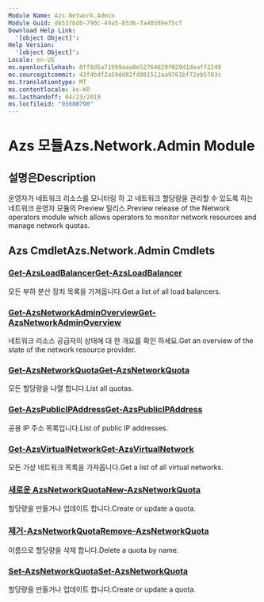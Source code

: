 ```yaml
---
Module Name: Azs.Network.Admin
Module Guid: d6537bd8-790c-49a5-8536-fa40389ef5cf
Download Help Link:
  '[object Object]': 
Help Version:
  '[object Object]': 
Locale: en-US
ms.openlocfilehash: 0ff8d5a71999aaa0e52764829f029d1deaff2249
ms.sourcegitcommit: 43f4bdf2a59dd82fd881512aa9761bf72eb5703c
ms.translationtype: MT
ms.contentlocale: ko-KR
ms.lasthandoff: 04/23/2019
ms.locfileid: "93688790"
---
```

# <span data-ttu-id="4a0fd-101">Azs 모듈</span><span class="sxs-lookup"><span data-stu-id="4a0fd-101">Azs.Network.Admin Module</span></span>
## <span data-ttu-id="4a0fd-102">설명은</span><span class="sxs-lookup"><span data-stu-id="4a0fd-102">Description</span></span>
<span data-ttu-id="4a0fd-103">운영자가 네트워크 리소스를 모니터링 하 고 네트워크 할당량을 관리할 수 있도록 하는 네트워크 운영자 모듈의 Preview 릴리스.</span><span class="sxs-lookup"><span data-stu-id="4a0fd-103">Preview release of the Network operators module which allows operators to monitor network resources and manage network quotas.</span></span>

## <span data-ttu-id="4a0fd-104">Azs Cmdlet</span><span class="sxs-lookup"><span data-stu-id="4a0fd-104">Azs.Network.Admin Cmdlets</span></span>
### [<span data-ttu-id="4a0fd-105">Get-AzsLoadBalancer</span><span class="sxs-lookup"><span data-stu-id="4a0fd-105">Get-AzsLoadBalancer</span></span>](Get-AzsLoadBalancer.md)
<span data-ttu-id="4a0fd-106">모든 부하 분산 장치 목록을 가져옵니다.</span><span class="sxs-lookup"><span data-stu-id="4a0fd-106">Get a list of all load balancers.</span></span>

### [<span data-ttu-id="4a0fd-107">Get-AzsNetworkAdminOverview</span><span class="sxs-lookup"><span data-stu-id="4a0fd-107">Get-AzsNetworkAdminOverview</span></span>](Get-AzsNetworkAdminOverview.md)
<span data-ttu-id="4a0fd-108">네트워크 리소스 공급자의 상태에 대 한 개요를 확인 하세요.</span><span class="sxs-lookup"><span data-stu-id="4a0fd-108">Get an overview of the state of the network resource provider.</span></span>

### [<span data-ttu-id="4a0fd-109">Get-AzsNetworkQuota</span><span class="sxs-lookup"><span data-stu-id="4a0fd-109">Get-AzsNetworkQuota</span></span>](Get-AzsNetworkQuota.md)
<span data-ttu-id="4a0fd-110">모든 할당량을 나열 합니다.</span><span class="sxs-lookup"><span data-stu-id="4a0fd-110">List all quotas.</span></span>

### [<span data-ttu-id="4a0fd-111">Get-AzsPublicIPAddress</span><span class="sxs-lookup"><span data-stu-id="4a0fd-111">Get-AzsPublicIPAddress</span></span>](Get-AzsPublicIPAddress.md)
<span data-ttu-id="4a0fd-112">공용 IP 주소 목록입니다.</span><span class="sxs-lookup"><span data-stu-id="4a0fd-112">List of public IP addresses.</span></span>

### [<span data-ttu-id="4a0fd-113">Get-AzsVirtualNetwork</span><span class="sxs-lookup"><span data-stu-id="4a0fd-113">Get-AzsVirtualNetwork</span></span>](Get-AzsVirtualNetwork.md)
<span data-ttu-id="4a0fd-114">모든 가상 네트워크 목록을 가져옵니다.</span><span class="sxs-lookup"><span data-stu-id="4a0fd-114">Get a list of all virtual networks.</span></span>

### [<span data-ttu-id="4a0fd-115">새로운 AzsNetworkQuota</span><span class="sxs-lookup"><span data-stu-id="4a0fd-115">New-AzsNetworkQuota</span></span>](New-AzsNetworkQuota.md)
<span data-ttu-id="4a0fd-116">할당량을 만들거나 업데이트 합니다.</span><span class="sxs-lookup"><span data-stu-id="4a0fd-116">Create or update a quota.</span></span>

### [<span data-ttu-id="4a0fd-117">제거-AzsNetworkQuota</span><span class="sxs-lookup"><span data-stu-id="4a0fd-117">Remove-AzsNetworkQuota</span></span>](Remove-AzsNetworkQuota.md)
<span data-ttu-id="4a0fd-118">이름으로 할당량을 삭제 합니다.</span><span class="sxs-lookup"><span data-stu-id="4a0fd-118">Delete a quota by name.</span></span>

### [<span data-ttu-id="4a0fd-119">Set-AzsNetworkQuota</span><span class="sxs-lookup"><span data-stu-id="4a0fd-119">Set-AzsNetworkQuota</span></span>](Set-AzsNetworkQuota.md)
<span data-ttu-id="4a0fd-120">할당량을 만들거나 업데이트 합니다.</span><span class="sxs-lookup"><span data-stu-id="4a0fd-120">Create or update a quota.</span></span>

